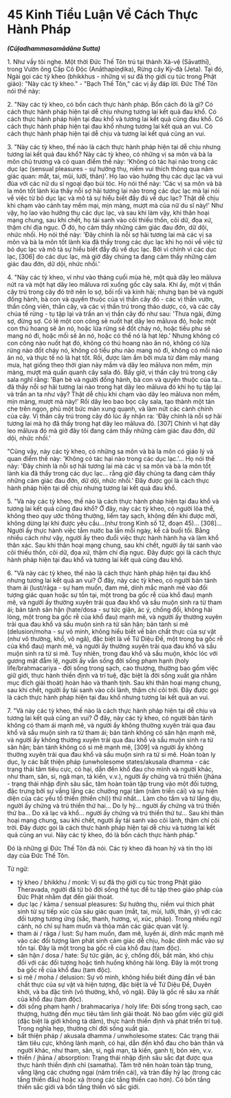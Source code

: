 # 45 Kinh Tiểu Luận Về Cách Thực Hành Pháp
***(Cūḷadhammasamādāna Sutta)***

1\.  Như vầy tôi nghe. Một thời Đức Thế Tôn trú tại thành Xá-vệ (Sāvatthī), trong Vườn ông Cấp Cô Độc (Anāthapiṇḍika), Rừng cây Kỳ-đà (Jeta). Tại đó, Ngài gọi các tỳ kheo (bhikkhus - những vị sư đã thọ giới cụ túc trong Phật giáo): "Này các tỳ kheo." - "Bạch Thế Tôn," các vị ấy đáp lời. Đức Thế Tôn nói thế này:

2\.  "Này các tỳ kheo, có bốn cách thực hành pháp. Bốn cách đó là gì? Có cách thực hành pháp hiện tại dễ chịu nhưng tương lai kết quả đau khổ. Có cách thực hành pháp hiện tại đau khổ và tương lai kết quả cũng đau khổ. Có cách thực hành pháp hiện tại đau khổ nhưng tương lai kết quả an vui. Có cách thực hành pháp hiện tại dễ chịu và tương lai kết quả cũng an vui.

3\.  "Này các tỳ kheo, thế nào là cách thực hành pháp hiện tại dễ chịu nhưng tương lai kết quả đau khổ? Này các tỳ kheo, có những vị sa môn và bà la môn chủ trương và có quan điểm thế này: 'Không có tác hại nào trong các dục lạc (sensual pleasures - sự hưởng thụ, niềm vui thích thông qua năm giác quan: mắt, tai, mũi, lưỡi, thân)'. Họ lao vào hưởng thụ các dục lạc và vui đùa với các nữ du sĩ ngoại đạo búi tóc. Họ nói thế này: 'Các vị sa môn và bà la môn tốt lành kia thấy nỗi sợ hãi tương lai nào trong các dục lạc mà lại nói về việc từ bỏ dục lạc và mô tả sự hiểu biết đầy đủ về dục lạc? Thật dễ chịu khi chạm vào cánh tay mềm mại, mịn màng, mượt mà của nữ du sĩ này!' Như vậy, họ lao vào hưởng thụ các dục lạc, và sau khi làm vậy, khi thân hoại mạng chung, sau khi chết, họ tái sanh vào cõi thiếu thốn, cõi dữ, đọa xứ, thậm chí địa ngục. Ở đó, họ cảm thấy những cảm giác đau đớn, dữ dội, nhức nhối. Họ nói thế này: 'Đây chính là nỗi sợ hãi tương lai mà các vị sa môn và bà la môn tốt lành kia đã thấy trong các dục lạc khi họ nói về việc từ bỏ dục lạc và mô tả sự hiểu biết đầy đủ về dục lạc. Bởi vì chính vì các dục lạc, [306] do các dục lạc, mà giờ đây chúng ta đang cảm thấy những cảm giác đau đớn, dữ dội, nhức nhối.'

4\.  "Này các tỳ kheo, ví như vào tháng cuối mùa hè, một quả dây leo māluva nứt ra và một hạt dây leo māluva rơi xuống gốc cây sala. Khi ấy, một vị thần cây trú trong cây đó trở nên lo sợ, bối rối và kinh hãi; nhưng bạn bè và người đồng hành, bà con và quyến thuộc của vị thần cây đó - các vị thần vườn, thần công viên, thần cây, và các vị thần trú trong thảo dược, cỏ, và các cây chúa tể rừng - tụ tập lại và trấn an vị thần cây đó như sau: 'Thưa ngài, đừng sợ, đừng sợ. Có lẽ một con công sẽ nuốt hạt dây leo māluva đó, hoặc một con thú hoang sẽ ăn nó, hoặc lửa rừng sẽ đốt cháy nó, hoặc tiều phu sẽ mang nó đi, hoặc mối sẽ ăn nó, hoặc có thể nó là hạt lép.' Nhưng không có con công nào nuốt hạt đó, không có thú hoang nào ăn nó, không có lửa rừng nào đốt cháy nó, không có tiều phu nào mang nó đi, không có mối nào ăn nó, và thực tế nó là hạt tốt. Rồi, được làm ẩm bởi mưa từ đám mây mang mưa, hạt giống theo thời gian nảy mầm và dây leo māluva non mềm, mịn màng, mượt mà quấn quanh cây sala đó. Bấy giờ, vị thần cây trú trong cây sala nghĩ rằng: 'Bạn bè và người đồng hành, bà con và quyến thuộc của ta... đã thấy nỗi sợ hãi tương lai nào trong hạt dây leo māluva đó khi họ tụ tập lại và trấn an ta như vậy? Thật dễ chịu khi chạm vào dây leo māluva non mềm, mịn màng, mượt mà này!' Rồi dây leo bao bọc cây sala, tạo thành một tán che trên ngọn, phủ một bức màn xung quanh, và làm nứt các cành chính của cây. Vị thần cây trú trong cây đó lúc ấy nhận ra: 'Đây chính là nỗi sợ hãi tương lai mà họ đã thấy trong hạt dây leo māluva đó. [307] Chính vì hạt dây leo māluva đó mà giờ đây tôi đang cảm thấy những cảm giác đau đớn, dữ dội, nhức nhối.'

"Cũng vậy, này các tỳ kheo, có những sa môn và bà la môn có giáo lý và quan điểm thế này: 'Không có tác hại nào trong các dục lạc.'... Họ nói thế này: 'Đây chính là nỗi sợ hãi tương lai mà các vị sa môn và bà la môn tốt lành kia đã thấy trong các dục lạc... rằng giờ đây chúng ta đang cảm thấy những cảm giác đau đớn, dữ dội, nhức nhối.' Đây được gọi là cách thực hành pháp hiện tại dễ chịu nhưng tương lai kết quả đau khổ.

5\.  "Và này các tỳ kheo, thế nào là cách thực hành pháp hiện tại đau khổ và tương lai kết quả cũng đau khổ? Ở đây, này các tỳ kheo, có người lõa thể, không theo quy ước thông thường, liếm tay sạch, không đến khi được mời, không dừng lại khi được yêu cầu...(như trong Kinh số 12, đoạn 45)... [308]... Người ấy thực hành việc tắm nước ba lần mỗi ngày, kể cả buổi tối. Bằng nhiều cách như vậy, người ấy theo đuổi việc thực hành hành hạ và làm khổ thân xác. Sau khi thân hoại mạng chung, sau khi chết, người ấy tái sanh vào cõi thiếu thốn, cõi dữ, đọa xứ, thậm chí địa ngục. Đây được gọi là cách thực hành pháp hiện tại đau khổ và tương lai kết quả cũng đau khổ.

6\.  "Và này các tỳ kheo, thế nào là cách thực hành pháp hiện tại đau khổ nhưng tương lai kết quả an vui? Ở đây, này các tỳ kheo, có người bản tánh tham ái (lust/rāga - sự ham muốn, đam mê, dính mắc mạnh mẽ vào đối tượng giác quan hoặc sự tồn tại, một trong ba gốc rễ của khổ đau) mạnh mẽ, và người ấy thường xuyên trải qua đau khổ và sầu muộn sinh ra từ tham ái; bản tánh sân hận (hate/dosa - sự tức giận, ác ý, chống đối, không hài lòng, một trong ba gốc rễ của khổ đau) mạnh mẽ, và người ấy thường xuyên trải qua đau khổ và sầu muộn sinh ra từ sân hận; bản tánh si mê (delusion/moha - sự vô minh, không hiểu biết về bản chất thực của sự vật (như vô thường, khổ, vô ngã), đặc biệt là về Tứ Diệu Đế, một trong ba gốc rễ của khổ đau) mạnh mẽ, và người ấy thường xuyên trải qua đau khổ và sầu muộn sinh ra từ si mê. Tuy nhiên, trong đau khổ và sầu muộn, khóc lóc với gương mặt đẫm lệ, người ấy vẫn sống đời sống phạm hạnh (holy life/brahmacariya - đời sống trong sạch, cao thượng, thường bao gồm việc giữ giới, thực hành thiền định và trí tuệ, đặc biệt là đời sống xuất gia nhằm mục đích giải thoát) hoàn hảo và thanh tịnh. Sau khi thân hoại mạng chung, sau khi chết, người ấy tái sanh vào cõi lành, thậm chí cõi trời. Đây được gọi là cách thực hành pháp hiện tại đau khổ nhưng tương lai kết quả an vui.

7\.  "Và này các tỳ kheo, thế nào là cách thực hành pháp hiện tại dễ chịu và tương lai kết quả cũng an vui? Ở đây, này các tỳ kheo, có người bản tánh không có tham ái mạnh mẽ, và người ấy không thường xuyên trải qua đau khổ và sầu muộn sinh ra từ tham ái; bản tánh không có sân hận mạnh mẽ, và người ấy không thường xuyên trải qua đau khổ và sầu muộn sinh ra từ sân hận; bản tánh không có si mê mạnh mẽ, [309] và người ấy không thường xuyên trải qua đau khổ và sầu muộn sinh ra từ si mê. Hoàn toàn ly dục, ly các bất thiện pháp (unwholesome states/akusala dhamma - các trạng thái tâm tiêu cực, có hại, dẫn đến khổ đau cho mình và người khác, như tham, sân, si, ngã mạn, tà kiến, v.v.), người ấy chứng và trú thiền (jhāna - trạng thái nhập định sâu sắc, tâm hoàn toàn tập trung vào một đối tượng, đặc trưng bởi sự vắng lặng các chướng ngại tâm (năm triền cái) và sự hiện diện của các yếu tố thiền (thiền chi)) thứ nhất... Làm cho tầm và tứ lắng dịu, người ấy chứng và trú thiền thứ hai... Do ly hỷ... người ấy chứng và trú thiền thứ ba... Do xả lạc và khổ... người ấy chứng và trú thiền thứ tư... Sau khi thân hoại mạng chung, sau khi chết, người ấy tái sanh vào cõi lành, thậm chí cõi trời. Đây được gọi là cách thực hành pháp hiện tại dễ chịu và tương lai kết quả cũng an vui. Này các tỳ kheo, đó là bốn cách thực hành pháp."

Đó là những gì Đức Thế Tôn đã nói. Các tỳ kheo đã hoan hỷ và tín thọ lời dạy của Đức Thế Tôn.

<!--pg-->
Từ ngữ:
- tỳ kheo / bhikkhu / monk: Vị sư đã thọ giới cụ túc trong Phật giáo Theravada, người đã từ bỏ đời sống thế tục để tu tập theo giáo pháp của Đức Phật nhằm đạt đến giải thoát.
- dục lạc / kāma / sensual pleasures: Sự hưởng thụ, niềm vui thích phát sinh từ sự tiếp xúc của sáu giác quan (mắt, tai, mũi, lưỡi, thân, ý) với các đối tượng tương ứng (sắc, thanh, hương, vị, xúc, pháp). Trong nhiều ngữ cảnh, nó chỉ sự ham muốn và thỏa mãn các giác quan vật lý.
- tham ái / rāga / lust: Sự ham muốn, đam mê, luyến ái, dính mắc mạnh mẽ vào các đối tượng làm phát sinh cảm giác dễ chịu, hoặc dính mắc vào sự tồn tại. Đây là một trong ba gốc rễ của khổ đau (tam độc).
- sân hận / dosa / hate: Sự tức giận, ác ý, chống đối, bất mãn, khó chịu đối với các đối tượng hoặc tình huống không hài lòng. Đây là một trong ba gốc rễ của khổ đau (tam độc).
- si mê / moha / delusion: Sự vô minh, không hiểu biết đúng đắn về bản chất thực của sự vật và hiện tượng, đặc biệt là về Tứ Diệu Đế, Duyên khởi, và ba đặc tính (vô thường, khổ, vô ngã). Đây là gốc rễ sâu xa nhất của khổ đau (tam độc).
- đời sống phạm hạnh / brahmacariya / holy life: Đời sống trong sạch, cao thượng, hướng đến mục tiêu tâm linh giải thoát. Nó bao gồm việc giữ giới (đặc biệt là giới không tà dâm), thực hành thiền định và phát triển trí tuệ. Trong nghĩa hẹp, thường chỉ đời sống xuất gia.
- bất thiện pháp / akusala dhamma / unwholesome states: Các trạng thái tâm tiêu cực, không lành mạnh, có hại, dẫn đến khổ đau cho bản thân và người khác, như tham, sân, si, ngã mạn, tà kiến, ganh tị, bỏn xẻn, v.v.
- thiền / jhāna / absorption: Trạng thái nhập định sâu sắc đạt được qua thực hành thiền định chỉ (samatha). Tâm trở nên hoàn toàn tập trung, vắng lặng các chướng ngại (năm triền cái), và tràn đầy hỷ lạc (trong các tầng thiền đầu) hoặc xả (trong các tầng thiền cao hơn). Có bốn tầng thiền sắc giới và bốn tầng thiền vô sắc giới.